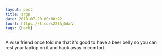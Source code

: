 ```yaml
---
layout: post
title: argp
date: 2018-07-20 00:00:22
tourl: https://t.co/s22lAjbknV
tags: [Hack]
---
```

A wise friend once told me that it's good to have a beer belly so you can rest your laptop on it and hack away in comfort.